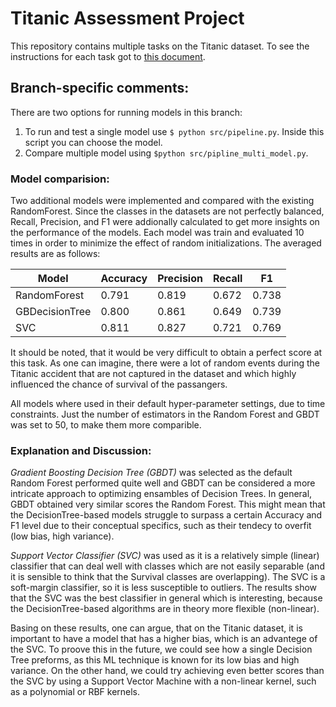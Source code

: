 # Titanic Assessment Project

This repository contains multiple tasks on the Titanic dataset. To see the instructions for each task got to [this document](docs/TASKS.md).


## Branch-specific comments:
There are two options for running models in this branch:
1. To run and test a single model use `$ python src/pipeline.py`. Inside this script you can choose the model.
2. Compare multiple model using `$python src/pipline_multi_model.py`.


### Model comparision:
Two additional models were implemented and compared with the existing RandomForest. 
Since the classes in the datasets are not perfectly balanced, Recall, Precision, and F1 were addionally calculated to get more insights on the performance of the models. Each model was train and evaluated 10 times in order to minimize the effect of random initializations. The averaged results are as follows:

| Model          | Accuracy | Precision | Recall |   F1  |
|----------------|----------|-----------|--------|-------|
| RandomForest   | 0.791    | 0.819     | 0.672  | 0.738 |
| GBDecisionTree | 0.800    | 0.861     | 0.649  | 0.739 |
| SVC            | 0.811    | 0.827     | 0.721  | 0.769 |

It should be noted, that it would be very difficult to obtain a perfect score at this task. As one can imagine, there were a lot of random events during the Titanic accident that are not captured in the dataset and which highly influenced the chance of survival of the passangers.

All models where used in their default hyper-parameter settings, due to time constraints. Just the number of estimators in the Random Forest and GBDT was set to 50, to make them more comparible.

### Explanation and Discussion:
*Gradient Boosting Decision Tree (GBDT)* was selected as the default Random Forest performed quite well and GBDT can be considered a more intricate approach to optimizing ensambles of Decision Trees. In general, GBDT obtained very similar scores the Random Forest. This might mean that the DecisionTree-based models struggle to surpass a certain Accuracy and F1 level due to their conceptual specifics, such as their tendecy to overfit (low bias, high variance).

*Support Vector Classifier (SVC)* was used as it is a relatively simple (linear) classifier that can deal well with classes which are not easily separable (and it is sensible to think that the Survival classes are overlapping). The SVC is a soft-margin classifier, so it is less susceptible to outliers. The results show that the SVC was the best classifier in general which is interesting, because the DecisionTree-based algorithms are in theory more flexible (non-linear). 

Basing on these results, one can argue, that on the Titanic dataset, it is important to have a model that has a higher bias, which is an advantege of the SVC. To proove this in the future,  we could see how a single Decision Tree preforms, as this ML technique is known for its low bias and high variance. On the other hand, we could try achieving even better scores than the SVC by using a Support Vector Machine with a non-linear kernel, such as a polynomial or RBF kernels.
